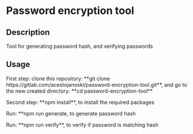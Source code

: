<!DOCTYPE html>
<html>
    <head>
    </head>
    <body>
        <h1>Password encryption tool</h1>
        <h2>Description</h2>
        <p>Tool for generating password hash, and verifying passwords</p>
        <h2>Usage</h2>
        <p>First step: clone this repository: **git clone https://gitlab.com/acestojanoski/password-encryption-tool.git**, 
            and go to the new created directory: **cd password-encryption-tool**
        </p>
        <p>Second step: **npm install**, to install the required packages</p>
        <p>Run: **npm run generate, to generate password hash</p>
        <p>Run: **npm run verify**, to verify if password is matching hash</p>
    </body>
</html>
